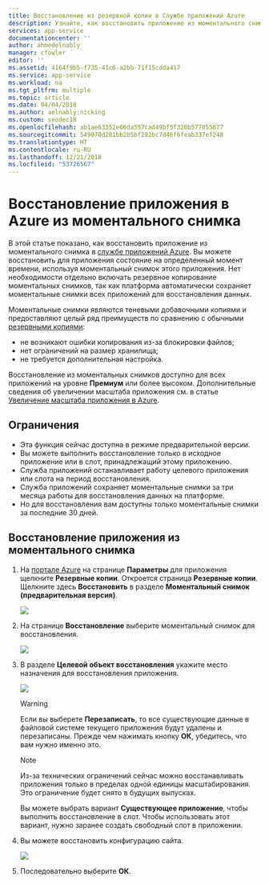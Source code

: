 ```yaml
---
title: Восстановление из резервной копии в Службе приложений Azure
description: Узнайте, как восстановить приложение из моментального снимка.
services: app-service
documentationcenter: ''
author: ahmedelnably
manager: cfowler
editor: ''
ms.assetid: 4164f9b5-f735-41c6-a2bb-71f15cdda417
ms.service: app-service
ms.workload: na
ms.tgt_pltfrm: multiple
ms.topic: article
ms.date: 04/04/2018
ms.author: aelnably;nicking
ms.custom: seodec18
ms.openlocfilehash: ab1ae63352e66da557cad49bf5f320b577055877
ms.sourcegitcommit: 549070d281bb2b5bf282bc7d46f6feab337ef248
ms.translationtype: HT
ms.contentlocale: ru-RU
ms.lasthandoff: 12/21/2018
ms.locfileid: "53726567"
---
```

# <a name="restore-an-app-in-azure-from-a-snapshot"></a>Восстановление приложения в Azure из моментального снимка
В этой статье показано, как восстановить приложение из моментального снимка в [службе приложений Azure](../app-service/overview.md). Вы можете восстановить для приложения состояние на определенный момент времени, используя моментальный снимок этого приложения. Нет необходимости отдельно включать резервное копирование моментальных снимков, так как платформа автоматически сохраняет моментальные снимки всех приложений для восстановления данных.

Моментальные снимки являются теневыми добавочными копиями и предоставляют целый ряд преимуществ по сравнению с обычными [резервными копиями](manage-backup.md):
- не возникают ошибки копирования из-за блокировки файлов;
- нет ограничений на размер хранилища;
- не требуется дополнительная настройка.

Восстановление из моментальных снимков доступно для всех приложений на уровне **Премиум** или более высоком. Дополнительные сведения об увеличении масштаба приложения см. в статье [Увеличение масштаба приложения в Azure](web-sites-scale.md).

## <a name="limitations"></a>Ограничения

- Эта функция сейчас доступна в режиме предварительной версии.
- Вы можете выполнить восстановление только в исходное приложение или в слот, принадлежащий этому приложению.
- Служба приложений останавливает работу целевого приложения или слота на период восстановления.
- Служба приложений сохраняет моментальные снимки за три месяца работы для восстановления данных на платформе.
- Но для восстановления вам доступны только моментальные снимки за последние 30 дней.
 

## <a name="restore-an-app-from-a-snapshot"></a>Восстановление приложения из моментального снимка

1. На [портале Azure](https://portal.azure.com) на странице **Параметры** для приложения щелкните **Резервные копии**. Откроется страница **Резервные копии**. Щелкните здесь **Восстановить** в разделе **Моментальный снимок (предварительная версия)**.
   
    ![](./media/app-service-web-restore-snapshots/1.png)

2. На странице **Восстановление** выберите моментальный снимок для восстановления.
   
    ![](./media/app-service-web-restore-snapshots/2.png)
   
3. В разделе **Целевой объект восстановления** укажите место назначения для восстановления приложения.
   
    ![](./media/app-service-web-restore-snapshots/3.png)
   
   > [!WARNING]
   > Если вы выберете **Перезаписать**, то все существующие данные в файловой системе текущего приложения будут удалены и перезаписаны. Прежде чем нажимать кнопку **ОК**, убедитесь, что вам нужно именно это.
   > 
   > 
      
   > [!Note]
   > Из-за технических ограничений сейчас можно восстанавливать приложения только в пределах одной единицы масштабирования. Это ограничение будет снято в будущих выпусках.
   > 
   > 
   
    Вы можете выбрать вариант **Существующее приложение**, чтобы выполнить восстановление в слот. Чтобы использовать этот вариант, нужно заранее создать свободный слот в приложении.

4. Вы можете восстановить конфигурацию сайта.
   
    ![](./media/app-service-web-restore-snapshots/4.png)

5. Последовательно выберите **ОК**.
